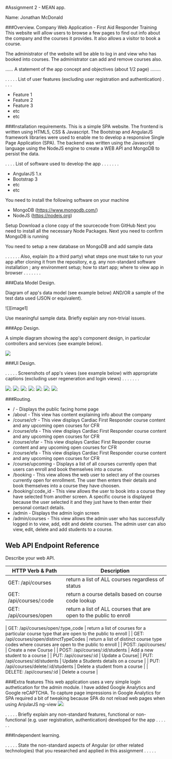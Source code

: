 #Assignment 2 - MEAN app.

Name: Jonathan McDonald 

###Overview.
Company Web Application - First Aid Responder Training This website will allow users to browse a few pages 
to find out info about the company and the courses it provides. It also allows a visitor to book a course.

The administrator of the website will be able to log in and view who has booked into courses. 
The administrator can add and remove courses also.


...... A statement of the app concept and objectives (about 1/2 page) ........


 . . . . . List of user features (excluding user registration and authentication) . . . . 
 
 + Feature 1
 + Feature 2
 + Feature 3
 + etc
 + etc

###Installation requirements.
This is a simple SPA website. The frontend is written using HTML5, CSS & Javascript.
The Bootstrap and AngularJS framework libraries were used to enable me to develop a responsive Single Page Application (SPA). 
The backend was written using the Javascript language using the NodeJS engine to create a WEB API and MongoDB to persist the data.

. . . .  List of software used to develop the app . . . . . . . 
+ AngularJS 1.x
+ Bootstrap 3
+ etc
+ etc 

You need to install the following software on your machine
+ MongoDB (https://www.mongodb.com/)
+ NodeJS (https://nodejs.org)



Setup
Download a clone copy of the sourcecode from GitHub
Next you need to install all the necessary Node Packages.
Next you need to confirm MongoDB is running

You need to setup a new database on MongoDB and add sample data



. . . . . . Also, explain (to a third party) what steps one must take to run your app after cloning it from the repository, e.g. any non-standard software installation ; any environment setup; how to start app; where to view app in browser . . . . . . . 

###Data Model Design.

Diagram of app's data model (see example below) AND/OR a sample of the test data used (JSON or equivalent).

![][image1]

Use meaningful sample data. Briefly explain any non-trivial issues.

###App Design.

A simple diagram showing the app's component design, in particular controllers and services (see example below).

![][image2]

###UI Design.

. . . . . Screenshots of app's views (see example below) with appropriate captions (excluding user regeneration and login views) . . . . . . . 

![][image1a]: 
![][image1b]: 
![][image1c]: 
![][image1d]: 
![][image1e]: 
![][image1f]: 
![][image1g]: 


###Routing.
+ / - Displays the public facing home page
+ /about - This view has content explaining info about the company
+ /course/cfr - This view displays Cardiac First Responder course content and any upcoming open courses for CFR
+ /course/ofa - This view displays Cardiac First Responder course content and any upcoming open courses for CFR
+ /course/ofar - This view displays Cardiac First Responder course content and any upcoming open courses for CFR
+ /course/efa - This view displays Cardiac First Responder course content and any upcoming open courses for CFR
+ /course/upcoming - Displays a list of all courses currently open that users can enroll and book themselves into a course.
+ /booking - This view allows the web user to select any of the courses currently open for enrollment. The user then enters their details and book themselves into a course they have choosen.
+ /booking/:code_id - This view allows the user to book into a course they have selected from another screen. A specific course is displayed because the user selected it and they just have to then enter their personal contact details.
+ /admin - Displays the admin login screen
+ /admin/courses - This view allows the admin user who has successfully logged in to view, add, edit and delete courses. The admin user can also view, edit, delete and add students to a course.

## Web API Endpoint Reference

Describe your web API.


HTTP Verb &amp; Path | Description
-- | --
GET: /api/courses | return a list of ALL courses regardless of status
GET: /api/courses/:code | return a course details based on course code lookup
GET: /api/courses/open | return a list of ALL courses that are open to the public to enroll

| GET: /api/courses/open/:type_code | return a list of courses for a particular course type that are open to the public to enroll |
| GET: /api/courses/open/distinctTypeCodes | return a list of distinct course type codes where courses are open to the public to enroll |
| POST: /api/courses/ | Create a new Course |
| POST: /api/courses/:id/students | Add a new student to a course |
| PUT: /api/courses/:id | Update a Course|
| PUT: /api/courses/:id/students | Update a Students details on a course |
| PUT: /api/courses/delete/:id/students | Delete a student from a course |
| DELETE: /api/courses/:id | Delete a course |


###Extra features
This web application uses a very simple login authetication for the admin module.
I have added Google Analytics and Google reCAPTCHA. To capture page impressions in Google Analytics for SPA required a bit of tweaking because SPA do not reload web pages when using AnjularJS ng-view 
![][image4]: 

. . . . . Briefly explain any non-standard features, functional or non-functional (e.g. user registration, authentication) developed for the app . . . . . .  

###Independent learning.

. . . . . State the non-standard aspects of Angular (or other related technologies) that you researched and applied in this assignment . . . . .  

 
[image1a]: ./ScreenShot-Home.PNG
[image1b]: ./ScreenShot-Upcoming.PNG
[image1c]: ./ScreenShot-Booking.PNG
[image1d]: ./ScreenShot-AdminMaintainCourses.PNG
[image1e]: ./ScreenShot-AdminMaintainCourse.PNG
[image1f]: ./ScreenShot-AdminMaintainCourse-AddStudent.PNG
[image1g]: ./ScreenShot-AdminMaintainCourse-EditStudent.PNG
[image2]: ./design.png
[image3]: ./model.png
[image4]: ./ScreenShot-GoogleAnalytics.PNG


